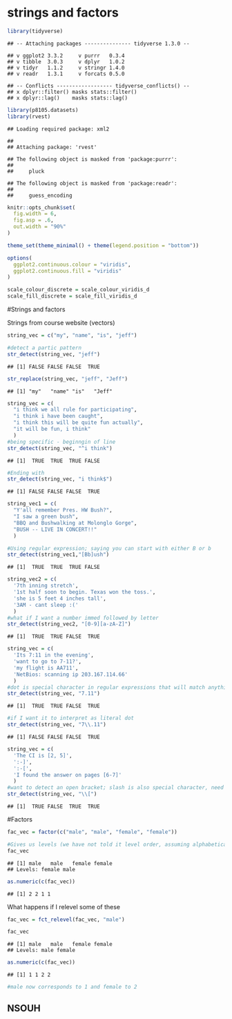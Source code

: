 strings and factors
================

``` r
library(tidyverse)
```

    ## -- Attaching packages --------------- tidyverse 1.3.0 --

    ## v ggplot2 3.3.2     v purrr   0.3.4
    ## v tibble  3.0.3     v dplyr   1.0.2
    ## v tidyr   1.1.2     v stringr 1.4.0
    ## v readr   1.3.1     v forcats 0.5.0

    ## -- Conflicts ------------------ tidyverse_conflicts() --
    ## x dplyr::filter() masks stats::filter()
    ## x dplyr::lag()    masks stats::lag()

``` r
library(p8105.datasets)
library(rvest)
```

    ## Loading required package: xml2

    ## 
    ## Attaching package: 'rvest'

    ## The following object is masked from 'package:purrr':
    ## 
    ##     pluck

    ## The following object is masked from 'package:readr':
    ## 
    ##     guess_encoding

``` r
knitr::opts_chunk$set(
  fig.width = 6, 
  fig.asp = .6,
  out.width = "90%"
)

theme_set(theme_minimal() + theme(legend.position = "bottom"))

options(
  ggplot2.continuous.colour = "viridis", 
  ggplot2.continuous.fill = "viridis"
)

scale_colour_discrete = scale_colour_viridis_d
scale_fill_discrete = scale_fill_viridis_d
```

\#Strings and factors

Strings from course website (vectors)

``` r
string_vec = c("my", "name", "is", "jeff")

#detect a partic pattern
str_detect(string_vec, "jeff")
```

    ## [1] FALSE FALSE FALSE  TRUE

``` r
str_replace(string_vec, "jeff", "Jeff")
```

    ## [1] "my"   "name" "is"   "Jeff"

``` r
string_vec = c(
  "i think we all rule for participating",
  "i think i have been caught",
  "i think this will be quite fun actually",
  "it will be fun, i think"
  )
#being specific - beginngin of line
str_detect(string_vec, "^i think")
```

    ## [1]  TRUE  TRUE  TRUE FALSE

``` r
#Ending with
str_detect(string_vec, "i think$")
```

    ## [1] FALSE FALSE FALSE  TRUE

``` r
string_vec1 = c(
  "Y'all remember Pres. HW Bush?",
  "I saw a green bush",
  "BBQ and Bushwalking at Molonglo Gorge",
  "BUSH -- LIVE IN CONCERT!!"
  )

#Using regular expression; saying you can start with either B or b
str_detect(string_vec1,"[Bb]ush")
```

    ## [1]  TRUE  TRUE  TRUE FALSE

``` r
string_vec2 = c(
  '7th inning stretch',
  '1st half soon to begin. Texas won the toss.',
  'she is 5 feet 4 inches tall',
  '3AM - cant sleep :('
  )
#what if I want a number immed followed by letter
str_detect(string_vec2, "[0-9][a-zA-Z]")
```

    ## [1]  TRUE  TRUE FALSE  TRUE

``` r
string_vec = c(
  'Its 7:11 in the evening',
  'want to go to 7-11?',
  'my flight is AA711',
  'NetBios: scanning ip 203.167.114.66'
  )
#dot is special character in regular expressions that will match anything
str_detect(string_vec, "7.11")
```

    ## [1]  TRUE  TRUE FALSE  TRUE

``` r
#if I want it to interpret as literal dot
str_detect(string_vec, "7\\.11")
```

    ## [1] FALSE FALSE FALSE  TRUE

``` r
string_vec = c(
  'The CI is [2, 5]',
  ':-]',
  ':-[',
  'I found the answer on pages [6-7]'
  )
#want to detect an open bracket; slash is also special character, need \\
str_detect(string_vec, "\\[")
```

    ## [1]  TRUE FALSE  TRUE  TRUE

\#Factors

``` r
fac_vec = factor(c("male", "male", "female", "female"))

#Gives us levels (we have not told it level order, assuming alphabetical)
fac_vec
```

    ## [1] male   male   female female
    ## Levels: female male

``` r
as.numeric(c(fac_vec))
```

    ## [1] 2 2 1 1

What happens if I relevel some of these

``` r
fac_vec = fct_relevel(fac_vec, "male")

fac_vec
```

    ## [1] male   male   female female
    ## Levels: male female

``` r
as.numeric(c(fac_vec))
```

    ## [1] 1 1 2 2

``` r
#male now corresponds to 1 and female to 2
```

## NSOUH
